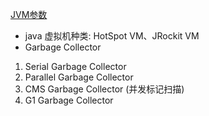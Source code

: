 [JVM参数](https://www.cnblogs.com/duanxz/p/3482366.html)  
* java 虚拟机种类: HotSpot VM、JRockit VM
* Garbage Collector
1. Serial Garbage Collector
2. Parallel Garbage Collector
3. CMS Garbage Collector (并发标记扫描)
4. G1 Garbage Collector